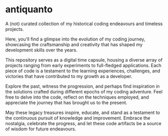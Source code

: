 # antiquanto
A (not) curated collection of my historical coding endeavours and timeless projects.

Here, you'll find a glimpse into the evolution of my coding journey, showcasing the craftsmanship and creativity that has shaped my development skills over the years.

This repository serves as a digital time capsule, housing a diverse array of projects ranging from early experiments to full-fledged applications. Each piece of code is a testament to the learning experiences, challenges, and victories that have contributed to my growth as a developer.

Explore the past, witness the progression, and perhaps find inspiration in the solutions crafted during different epochs of my coding adventure. Feel free to delve into the code, reflect on the techniques employed, and appreciate the journey that has brought us to the present.

May these legacy treasures inspire, educate, and stand as a testament to the continuous pursuit of knowledge and improvement. Embrace the nostalgia, celebrate the progress, and let these code artifacts be a source of wisdom for future endeavours.
